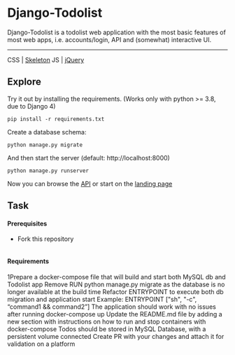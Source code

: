 # Django-Todolist

Django-Todolist is a todolist web application with the most basic features of most web apps, i.e. accounts/login, API and (somewhat) interactive UI.

---
CSS | [Skeleton](http://getskeleton.com/)
JS  | [jQuery](https://jquery.com/)

## Explore
Try it out by installing the requirements. (Works only with python >= 3.8, due to Django 4)

    pip install -r requirements.txt

Create a database schema:

    python manage.py migrate

And then start the server (default: http://localhost:8000)

    python manage.py runserver


Now you can browse the [API](http://localhost:8000/api/)
or start on the [landing page](http://localhost:8000/)

## Task
#### Prerequisites
- Fork this repository

    ```
#### Requirements

1Prepare a docker-compose file that will build and start both MySQL db and Todolist app
Remove RUN python manage.py migrate as the database is no longer available at the build time
Refactor ENTRYPOINT to execute both db migration and application start 
	Example: ENTRYPOINT ["sh", "-c", “command1 && command2”]
The application should work with no issues after running docker-compose up
Update the README.md file by adding a new section with instructions on how to run and stop containers with docker-compose 
Todos should be stored in MySQL Database, with a persistent volume connected
Create PR with your changes and attach it for validation on a platform








